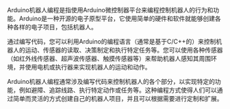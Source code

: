 Arduino机器人编程是指使用Arduino微控制器平台来编程控制机器人的行为和功能。Arduino是一种开源的电子原型平台，它使用简单的硬件和软件就能够创建各种各样的电子项目，包括机器人。

通过编写代码，您可以利用Arduino的编程语言（通常是基于C/C++的）来控制机器人的运动、传感器的读取、决策制定和执行特定任务等。您可以使用各种传感器（如红外线传感器、超声波传感器、触摸传感器等）来帮助机器人感知其周围环境，并使用电机或执行器来实现机器人的运动和动作。

Arduino机器人编程通常涉及编写代码来控制机器人的各个部分，以实现特定的功能，例如避障、追踪线路、执行特定动作或任务等。这种编程方式使得人们可以通过简单而灵活的方式创建自己的机器人项目，并且可以根据需要进行定制和扩展。

